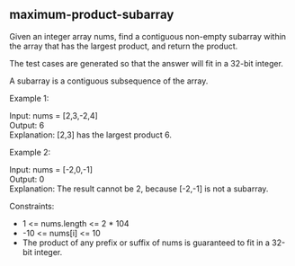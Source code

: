 ## maximum-product-subarray

Given an integer array nums, find a contiguous non-empty subarray within the array that has the largest product, and return the product.

The test cases are generated so that the answer will fit in a 32-bit integer.

A subarray is a contiguous subsequence of the array.

Example 1:

Input: nums = [2,3,-2,4]  
Output: 6  
Explanation: [2,3] has the largest product 6.

Example 2:

Input: nums = [-2,0,-1]  
Output: 0  
Explanation: The result cannot be 2, because [-2,-1] is not a subarray.

Constraints:

- 1 <= nums.length <= 2 * 104
- -10 <= nums[i] <= 10
- The product of any prefix or suffix of nums is guaranteed to fit in a 32-bit integer.